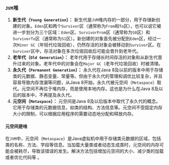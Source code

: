 ### `JVM`堆

1. **新生代（`Young Generation`）：** 新生代是`JVM`堆内存的一部分，用于存储新创建的对象。`Eden`区和两个`Survivor`区（通常称为`From`和`To`区），也可以说它被进一步划分为三个区域：`Eden`区、`SurvivorFrom`区（通常称为`S0`区）和`SurvivorTo`区（通常称为`S1`区）。新创建的对象首先被分配到`Eden`区，经过一次`Minor GC`（年轻代垃圾回收），仍然存活的对象会被移动到`Survivor`区。在`Survivor`区中，存活对象在多次垃圾回收后可能会晋升到老年代。
2. **老年代（`Old Generation`）：** 老年代用于存储长时间存活的对象和从新生代晋升过来的对象。老年代中的对象会在`Major GC`（老年代垃圾回收）时被清理。
3. **永久代（`Permanent Generation`）：** 永久代在Java 8及以前的版本中用于存储类的元数据、静态变量、常量等。但由于永久代的管理和调优比较复杂，并且容易导致内存泄漏等问题，从Java 8开始，永久代被元空间（`Metaspace`）取代。元空间不再位于堆内存，而是使用本地内存。这也是为什么在Java 8及以后的版本中，不再提及永久代。
4. **元空间（`Metaspace`）：** 元空间是Java 8及以后版本中取代了永久代的概念。它用于存储类的元数据信息，如类的结构、方法信息等。元空间不受固定内存大小的限制，可以根据应用程序的需要动态地分配和释放内存。

#### 元空间是啥

在`JVM`中，元空间（`Metaspace`）是Java虚拟机中用于存储类元数据的区域，包括类的名称、方法、字段等信息。当加载大量类或者动态生成类时，元空间的内存可能会被耗尽，导致该错误的发生。解决方法包括增加元空间的大小、减少类的加载或者优化代码等  。